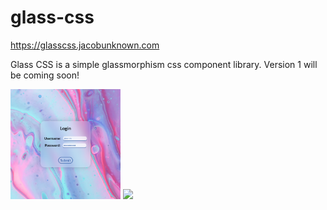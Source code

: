 # glass-css

https://glasscss.jacobunknown.com

Glass CSS is a simple glassmorphism css component library.
Version 1 will be coming soon!

<a href="https://glasscss.jacobunknown.com/demos/demo-1.html"><img src="screenshots/demo-1.png" width="35%"></a>
<a href="https://glasscss.jacobunknown.com/demos/demo-2.html"><img src="screenshots/demo-2.png" width="35%"></a>
